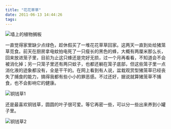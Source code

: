 ```yaml
---
title: "花花草草"
date: 2011-06-13 14:44:26
tags:
---
```


![](../../../images/2011/plant1.jpg "墙上的植物搁板")

一直觉得家里缺少点绿色，趁休假买了一堆花花草草回家。这两天一直到处给猪笼草觅食。前天在厨房拿电蚊拍电死了一只瘦长的黑色的蜂，大概有两厘米那么长，回来放进笼子里，目前为止这只蜂还是完好无损，过一个月再看看，不知道会不会被消化掉；另一只笼子里还有两只蚊子，也都还躺在笼子底部，但这些笼子里一点消化液的迹象都没有，全是干干的。在网上看到有人说，盆栽观赏型猪笼草已经丧失了捕食的能力，搞得我都有些小小的罪恶感。不过还好，据说就算猪笼草不捕食，也不会影响它的健康。 

![](../../../images/2011/tongqiancao.jpg "铜钱草1")

还是最喜欢铜钱草，圆圆的叶子很可爱。等它再密一些，可以分一些出来养到小罐子里。 

![](../../../images/2011/tongqiancao2.jpg "铜钱草2")